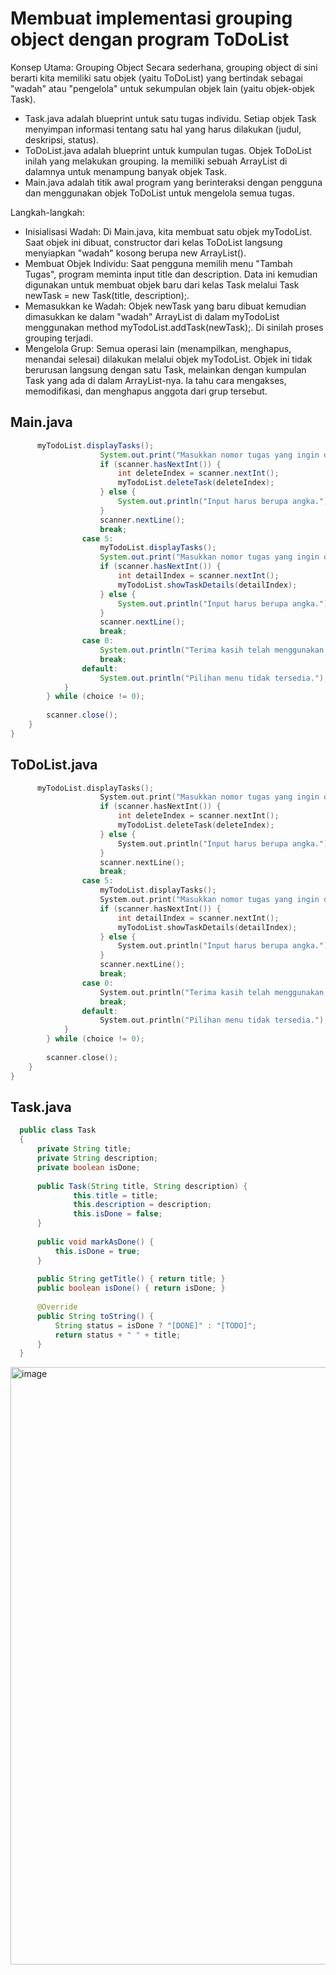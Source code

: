 # Membuat implementasi grouping object dengan program ToDoList

Konsep Utama: Grouping Object
Secara sederhana, grouping object di sini berarti kita memiliki satu objek (yaitu ToDoList) yang bertindak sebagai "wadah" atau "pengelola" untuk sekumpulan objek lain (yaitu objek-objek Task).
- Task.java adalah blueprint untuk satu tugas individu. Setiap objek Task menyimpan informasi tentang satu hal yang harus dilakukan (judul, deskripsi, status).
- ToDoList.java adalah blueprint untuk kumpulan tugas. Objek ToDoList inilah yang melakukan grouping. Ia memiliki sebuah ArrayList di dalamnya untuk menampung banyak objek Task.
- Main.java adalah titik awal program yang berinteraksi dengan pengguna dan menggunakan objek ToDoList untuk mengelola semua tugas.

Langkah-langkah: 
- Inisialisasi Wadah: Di Main.java, kita membuat satu objek myTodoList. Saat objek ini dibuat, constructor dari kelas ToDoList langsung menyiapkan "wadah" kosong berupa new ArrayList<Task>().
- Membuat Objek Individu: Saat pengguna memilih menu "Tambah Tugas", program meminta input title dan description. Data ini kemudian digunakan untuk membuat objek baru dari kelas Task melalui Task newTask = new Task(title, description);.
- Memasukkan ke Wadah: Objek newTask yang baru dibuat kemudian dimasukkan ke dalam "wadah" ArrayList di dalam myTodoList menggunakan method myTodoList.addTask(newTask);. Di sinilah proses grouping terjadi.
- Mengelola Grup: Semua operasi lain (menampilkan, menghapus, menandai selesai) dilakukan melalui objek myTodoList. Objek ini tidak berurusan langsung dengan satu Task, melainkan dengan kumpulan Task yang ada di dalam ArrayList-nya. Ia tahu cara mengakses, memodifikasi, dan menghapus anggota dari grup tersebut.
  
## Main.java
```java
      myTodoList.displayTasks();
                    System.out.print("Masukkan nomor tugas yang ingin dihapus (DELETE): ");
                    if (scanner.hasNextInt()) {
                        int deleteIndex = scanner.nextInt();
                        myTodoList.deleteTask(deleteIndex);
                    } else {
                        System.out.println("Input harus berupa angka.");
                    }
                    scanner.nextLine();
                    break;
                case 5:
                    myTodoList.displayTasks();
                    System.out.print("Masukkan nomor tugas yang ingin dilihat detailnya: ");
                    if (scanner.hasNextInt()) {
                        int detailIndex = scanner.nextInt();
                        myTodoList.showTaskDetails(detailIndex);
                    } else {
                        System.out.println("Input harus berupa angka.");
                    }
                    scanner.nextLine();
                    break;
                case 0:
                    System.out.println("Terima kasih telah menggunakan aplikasi ToDo List. Sampai jumpa!");
                    break;
                default:
                    System.out.println("Pilihan menu tidak tersedia.");
            }
        } while (choice != 0);
        
        scanner.close();
    }
}
```

## ToDoList.java
```c
      myTodoList.displayTasks();
                    System.out.print("Masukkan nomor tugas yang ingin dihapus (DELETE): ");
                    if (scanner.hasNextInt()) {
                        int deleteIndex = scanner.nextInt();
                        myTodoList.deleteTask(deleteIndex);
                    } else {
                        System.out.println("Input harus berupa angka.");
                    }
                    scanner.nextLine();
                    break;
                case 5:
                    myTodoList.displayTasks();
                    System.out.print("Masukkan nomor tugas yang ingin dilihat detailnya: ");
                    if (scanner.hasNextInt()) {
                        int detailIndex = scanner.nextInt();
                        myTodoList.showTaskDetails(detailIndex);
                    } else {
                        System.out.println("Input harus berupa angka.");
                    }
                    scanner.nextLine();
                    break;
                case 0:
                    System.out.println("Terima kasih telah menggunakan aplikasi ToDo List. Sampai jumpa!");
                    break;
                default:
                    System.out.println("Pilihan menu tidak tersedia.");
            }
        } while (choice != 0);
        
        scanner.close();
    }
}
```

## Task.java
```java
  public class Task
  {
      private String title;
      private String description;
      private boolean isDone;
      
      public Task(String title, String description) {
              this.title = title;
              this.description = description;
              this.isDone = false; 
      }
  
      public void markAsDone() {
          this.isDone = true;
      }
  
      public String getTitle() { return title; }
      public boolean isDone() { return isDone; }
      
      @Override
      public String toString() {
          String status = isDone ? "[DONE]" : "[TODO]";
          return status + " " + title; 
      }
  }
```

<img width="994" height="956" alt="image" src="https://github.com/user-attachments/assets/0c5f8485-96ef-4927-9f51-161a51824aea" />
